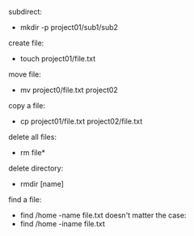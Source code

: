 subdirect:
- mkdir -p project01/sub1/sub2

create file:
- touch project01/file.txt

move file:
- mv project0/file.txt project02

copy a file:
- cp project01/file.txt project02/file.txt

delete all files:
- rm file*

delete directory:
- rmdir [name]

find a file:
- find /home -name file.txt
doesn't matter the case:
- find /home -iname file.txt

